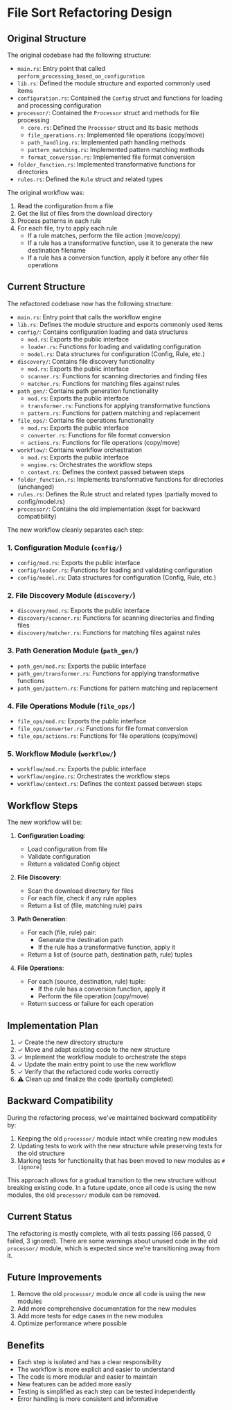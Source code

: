# File Sort Refactoring Design

## Original Structure

The original codebase had the following structure:

- `main.rs`: Entry point that called `perform_processing_based_on_configuration`
- `lib.rs`: Defined the module structure and exported commonly used items
- `configuration.rs`: Contained the `Config` struct and functions for loading and processing configuration
- `processor/`: Contained the `Processor` struct and methods for file processing
  - `core.rs`: Defined the `Processor` struct and its basic methods
  - `file_operations.rs`: Implemented file operations (copy/move)
  - `path_handling.rs`: Implemented path handling methods
  - `pattern_matching.rs`: Implemented pattern matching methods
  - `format_conversion.rs`: Implemented file format conversion
- `folder_function.rs`: Implemented transformative functions for directories
- `rules.rs`: Defined the `Rule` struct and related types

The original workflow was:

1. Read the configuration from a file
2. Get the list of files from the download directory
3. Process patterns in each rule
4. For each file, try to apply each rule
   - If a rule matches, perform the file action (move/copy)
   - If a rule has a transformative function, use it to generate the new destination filename
   - If a rule has a conversion function, apply it before any other file operations

## Current Structure

The refactored codebase now has the following structure:

- `main.rs`: Entry point that calls the workflow engine
- `lib.rs`: Defines the module structure and exports commonly used items
- `config/`: Contains configuration loading and data structures
  - `mod.rs`: Exports the public interface
  - `loader.rs`: Functions for loading and validating configuration
  - `model.rs`: Data structures for configuration (Config, Rule, etc.)
- `discovery/`: Contains file discovery functionality
  - `mod.rs`: Exports the public interface
  - `scanner.rs`: Functions for scanning directories and finding files
  - `matcher.rs`: Functions for matching files against rules
- `path_gen/`: Contains path generation functionality
  - `mod.rs`: Exports the public interface
  - `transformer.rs`: Functions for applying transformative functions
  - `pattern.rs`: Functions for pattern matching and replacement
- `file_ops/`: Contains file operations functionality
  - `mod.rs`: Exports the public interface
  - `converter.rs`: Functions for file format conversion
  - `actions.rs`: Functions for file operations (copy/move)
- `workflow/`: Contains workflow orchestration
  - `mod.rs`: Exports the public interface
  - `engine.rs`: Orchestrates the workflow steps
  - `context.rs`: Defines the context passed between steps
- `folder_function.rs`: Implements transformative functions for directories (unchanged)
- `rules.rs`: Defines the Rule struct and related types (partially moved to config/model.rs)
- `processor/`: Contains the old implementation (kept for backward compatibility)

The new workflow cleanly separates each step:

### 1. Configuration Module (`config/`)

- `config/mod.rs`: Exports the public interface
- `config/loader.rs`: Functions for loading and validating configuration
- `config/model.rs`: Data structures for configuration (Config, Rule, etc.)

### 2. File Discovery Module (`discovery/`)

- `discovery/mod.rs`: Exports the public interface
- `discovery/scanner.rs`: Functions for scanning directories and finding files
- `discovery/matcher.rs`: Functions for matching files against rules

### 3. Path Generation Module (`path_gen/`)

- `path_gen/mod.rs`: Exports the public interface
- `path_gen/transformer.rs`: Functions for applying transformative functions
- `path_gen/pattern.rs`: Functions for pattern matching and replacement

### 4. File Operations Module (`file_ops/`)

- `file_ops/mod.rs`: Exports the public interface
- `file_ops/converter.rs`: Functions for file format conversion
- `file_ops/actions.rs`: Functions for file operations (copy/move)

### 5. Workflow Module (`workflow/`)

- `workflow/mod.rs`: Exports the public interface
- `workflow/engine.rs`: Orchestrates the workflow steps
- `workflow/context.rs`: Defines the context passed between steps

## Workflow Steps

The new workflow will be:

1. **Configuration Loading**:
   - Load configuration from file
   - Validate configuration
   - Return a validated Config object

2. **File Discovery**:
   - Scan the download directory for files
   - For each file, check if any rule applies
   - Return a list of (file, matching rule) pairs

3. **Path Generation**:
   - For each (file, rule) pair:
     - Generate the destination path
     - If the rule has a transformative function, apply it
   - Return a list of (source path, destination path, rule) tuples

4. **File Operations**:
   - For each (source, destination, rule) tuple:
     - If the rule has a conversion function, apply it
     - Perform the file operation (copy/move)
   - Return success or failure for each operation

## Implementation Plan

1. ✓ Create the new directory structure
2. ✓ Move and adapt existing code to the new structure
3. ✓ Implement the workflow module to orchestrate the steps
4. ✓ Update the main entry point to use the new workflow
5. ✓ Verify that the refactored code works correctly
6. ⚠️ Clean up and finalize the code (partially completed)

## Backward Compatibility

During the refactoring process, we've maintained backward compatibility by:

1. Keeping the old `processor/` module intact while creating new modules
2. Updating tests to work with the new structure while preserving tests for the old structure
3. Marking tests for functionality that has been moved to new modules as `#[ignore]`

This approach allows for a gradual transition to the new structure without breaking existing code. In a future update, once all code is using the new modules, the old `processor/` module can be removed.

## Current Status

The refactoring is mostly complete, with all tests passing (66 passed, 0 failed, 3 ignored). There are some warnings about unused code in the old `processor/` module, which is expected since we're transitioning away from it.

## Future Improvements

1. Remove the old `processor/` module once all code is using the new modules
2. Add more comprehensive documentation for the new modules
3. Add more tests for edge cases in the new modules
4. Optimize performance where possible

## Benefits

- Each step is isolated and has a clear responsibility
- The workflow is more explicit and easier to understand
- The code is more modular and easier to maintain
- New features can be added more easily
- Testing is simplified as each step can be tested independently
- Error handling is more consistent and informative